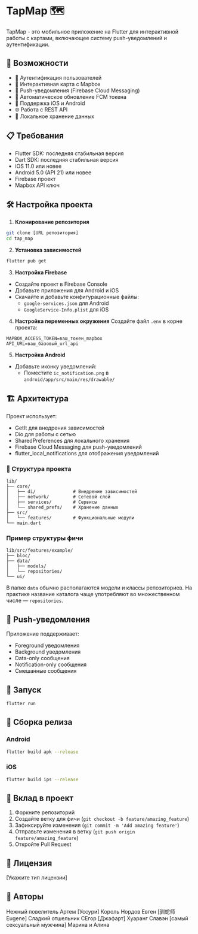 # TapMap 🗺️

TapMap - это мобильное приложение на Flutter для интерактивной работы с картами, включающее систему push-уведомлений и аутентификации.

## 🚀 Возможности

- 🔐 Аутентификация пользователей
- 📍 Интерактивная карта с Mapbox
- 🔔 Push-уведомления (Firebase Cloud Messaging)
- 🔄 Автоматическое обновление FCM токена
- 📱 Поддержка iOS и Android
- 🌐 Работа с REST API
- 💾 Локальное хранение данных

## 📋 Требования

- Flutter SDK: последняя стабильная версия
- Dart SDK: последняя стабильная версия
- iOS 11.0 или новее
- Android 5.0 (API 21) или новее
- Firebase проект
- Mapbox API ключ

## 🛠️ Настройка проекта

1. **Клонирование репозитория**
```bash
git clone [URL репозитория]
cd tap_map
```

2. **Установка зависимостей**
```bash
flutter pub get
```

3. **Настройка Firebase**
- Создайте проект в Firebase Console
- Добавьте приложения для Android и iOS
- Скачайте и добавьте конфигурационные файлы:
  - `google-services.json` для Android
  - `GoogleService-Info.plist` для iOS

4. **Настройка переменных окружения**
Создайте файл `.env` в корне проекта:
```env
MAPBOX_ACCESS_TOKEN=ваш_токен_mapbox
API_URL=ваш_базовый_url_api
```

5. **Настройка Android**
- Добавьте иконку уведомлений:
  - Поместите `ic_notification.png` в `android/app/src/main/res/drawable/`

## 🏗️ Архитектура

Проект использует:
- GetIt для внедрения зависимостей
- Dio для работы с сетью
- SharedPreferences для локального хранения
- Firebase Cloud Messaging для push-уведомлений
- flutter_local_notifications для отображения уведомлений

### 📂 Структура проекта

```
lib/
├── core/
│   ├── di/              # Внедрение зависимостей
│   ├── network/         # Сетевой слой
│   ├── services/        # Сервисы
│   └── shared_prefs/    # Хранение данных
├── src/
│   └── features/        # Функциональные модули
└── main.dart
```

### Пример структуры фичи

```
lib/src/features/example/
├── bloc/
├── data/
│   ├── models/
│   └── repositories/
└── ui/
```

В папке `data` обычно располагаются модели и классы репозиториев. На практике название каталога чаще употребляют во множественном числе — `repositories`.


## 🔔 Push-уведомления

Приложение поддерживает:
- Foreground уведомления
- Background уведомления
- Data-only сообщения
- Notification-only сообщения
- Смешанные сообщения

## 🚀 Запуск

```bash
flutter run
```

## 📱 Сборка релиза

### Android
```bash
flutter build apk --release
```

### iOS
```bash
flutter build ips --release
```

## 🤝 Вклад в проект

1. Форкните репозиторий
2. Создайте ветку для фичи (`git checkout -b feature/amazing_feature`)
3. Зафиксируйте изменения (`git commit -m 'Add amazing feature'`)
4. Отправьте изменения в ветку (`git push origin feature/amazing_feature`)
5. Откройте Pull Request

## 📄 Лицензия

[Укажите тип лицензии]

## 👥 Авторы

Нежный повелитель Артем [Уссури]
Король Нордов Евген [驯蛇师Eugene]
Сладкий отшельник СЕгор [Джафарт]
Хуаранг Славэн [самый сексуальный мужчина]
Марина и Алина

